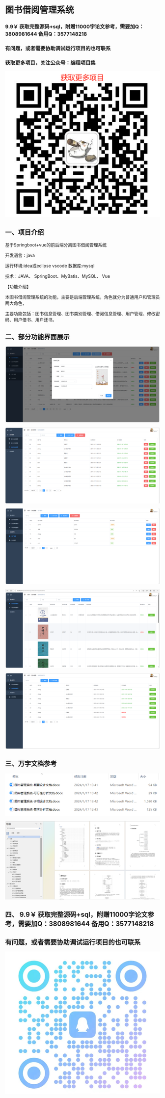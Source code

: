 # 图书借阅管理系统

### 9.9￥ 获取完整源码+sql，附赠11000字论文参考，需要加Q：3808981644 备用Q：3577148218
### 有问题，或者需要协助调试运行项目的也可联系
### 获取更多项目，关注公众号：编程项目集

![img_1.png](img_1.png)

## 一、项目介绍

基于Springboot+vue的前后端分离图书借阅管理系统

开发语言：java

运行环境:idea或eclipse vscode 数据库:mysql

技术：JAVA、 SpringBoot、MyBatis、MySQL、 Vue

【功能介绍】

本图书借阅管理系统的功能，主要是后端管理系统，角色就分为普通用户和管理员两大角色，

主要功能包括：图书信息管理、图书类别管理、借阅信息管理、用户管理、修改密码、用户借书、用户还书。


## 二、部分功能界面展示

![img_2.png](imgs/img_2.png)

![img_3.png](imgs/img_3.png)

![img_4.png](imgs/img_4.png)

![img_5.png](imgs/img_5.png)

![img_6.png](imgs/img_6.png)

## 三、万字文档参考

![img.png](imgs/img.png)

![img_1.png](imgs/img_1.png)

## 四、 9.9￥ 获取完整源码+sql，附赠11000字论文参考，需要加Q：3808981644 备用Q：3577148218
## 有问题，或者需要协助调试运行项目的也可联系
![img.png](img.png)
